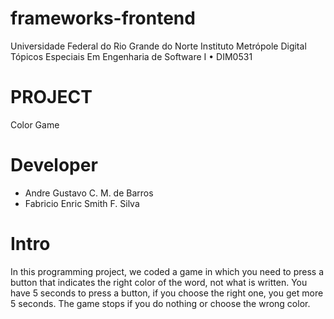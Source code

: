# frameworks-frontend

Universidade Federal do Rio Grande do Norte Instituto Metrópole Digital Tópicos Especiais Em Engenharia de Software I • DIM0531

# PROJECT
Color Game

# Developer
 - Andre Gustavo C. M. de Barros
 - Fabricio Enric Smith F. Silva

# Intro
In this programming project, we coded a game in which you need to press a button that indicates the right color of the word, not what is written. You have 5 seconds to press a button, if you choose the right one, you get more 5 seconds. The game stops if you do nothing or choose the wrong color.
